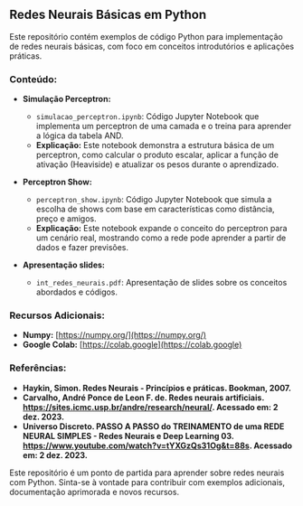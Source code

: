 ## Redes Neurais Básicas em Python

Este repositório contém exemplos de código Python para implementação de redes neurais básicas, com foco em conceitos introdutórios e aplicações práticas.

### Conteúdo:

* **Simulação Perceptron:** 
    * `simulacao_perceptron.ipynb`: Código Jupyter Notebook que implementa um perceptron de uma camada e o treina para aprender a lógica da tabela AND.
    * **Explicação:** Este notebook demonstra a estrutura básica de um perceptron, como calcular o produto escalar, aplicar a função de ativação (Heaviside) e atualizar os pesos durante o aprendizado.

* **Perceptron Show:**
    * `perceptron_show.ipynb`: Código Jupyter Notebook que simula a escolha de shows com base em características como distância, preço e amigos.
    * **Explicação:** Este notebook expande o conceito do perceptron para um cenário real, mostrando como a rede pode aprender a partir de dados e fazer previsões.
 
* **Apresentação slides:**
    * `int_redes_neurais.pdf`: Apresentação de slides sobre os conceitos abordados e códigos.


### Recursos Adicionais:

* **Numpy:**  [https://numpy.org/](https://numpy.org/)
* **Google Colab:**  [https://colab.google](https://colab.google)

### Referências:

* **Haykin, Simon. Redes Neurais - Princípios e práticas. Bookman, 2007.**
* **Carvalho, André Ponce de Leon F. de. Redes neurais artificiais. https://sites.icmc.usp.br/andre/research/neural/. Acessado em: 2 dez. 2023.**
* **Universo Discreto. PASSO A PASSO do TREINAMENTO de uma REDE NEURAL SIMPLES - Redes Neurais e Deep Learning 03. https://www.youtube.com/watch?v=tYXGzQs31Og&t=88s. Acessado em: 2 dez. 2023.**

Este repositório é um ponto de partida para aprender sobre redes neurais com Python.  Sinta-se à vontade para contribuir com exemplos adicionais, documentação aprimorada e novos recursos. 

